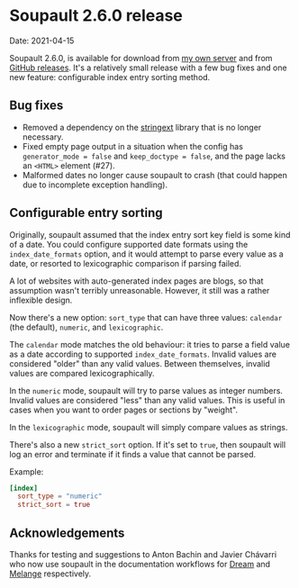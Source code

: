 <h1 id="post-title">Soupault 2.6.0 release</h1>

<p>Date: <time id="post-date">2021-04-15</time> </p>

<p id="post-excerpt">
Soupault 2.6.0, is available for download from <a href="https://files.baturin.org/software/soupault/2.6.0">my own server</a>
and from <a href="https://github.com/dmbaturin/soupault/releases/tag/2.6.0">GitHub releases</a>.
It's a relatively small release with a few bug fixes and one new feature: configurable index entry sorting method.
</p>

## Bug fixes

* Removed a dependency on the [stringext](https://github.com/rgrinberg/stringext) library that is no longer necessary.
* Fixed empty page output in a situation when the config has `generator_mode = false` and `keep_doctype = false`, and the page lacks an `<HTML>` element (#27).
* Malformed dates no longer cause soupault to crash (that could happen due to incomplete exception handling).

## Configurable entry sorting

Originally, soupault assumed that the index entry sort key field is some kind of a date. You could configure supported date formats using the
`index_date_formats` option, and it would attempt to parse every value as a date, or resorted to lexicographic comparison if parsing failed.

A lot of websites with auto-generated index pages are blogs, so that assumption wasn't terribly unreasonable. However, it still was a rather
inflexible design.

Now there's a new option: `sort_type` that can have three values: `calendar` (the default), `numeric`, and `lexicographic`.

The `calendar` mode matches the old behaviour: it tries to parse a field value as a date according to supported `index_date_formats`.
Invalid values are considered "older" than any valid values. Between themselves, invalid values are compared lexicographically.

In the `numeric` mode, soupault will try to parse values as integer numbers. Invalid values are considered "less" than any valid values.
This is useful in cases when you want to order pages or sections by "weight".

In the `lexicographic` mode, soupault will simply compare values as strings.

There's also a new `strict_sort` option. If it's set to `true`, then soupault will log an error and terminate if it finds a value
that cannot be parsed.

Example:

```toml
[index]
  sort_type = "numeric"
  strict_sort = true
```

## Acknowledgements

Thanks for testing and suggestions to Anton Bachin and Javier Chávarri who now use soupault in the documentation workflows for [Dream](https://aantron.github.io/dream/)
and [Melange](https://jchavarri.github.io/melange-docs/) respectively.
